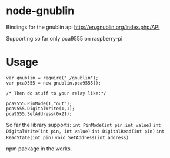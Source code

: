 node-gnublin
============

Bindings for the gnublin api http://en.gnublin.org/index.php/API

Supporting so far only pca9555 on raspberry-pi

Usage
====

```
var gnublin = require("./gnublin");
var pca9555 = new gnublin.pca9555();

/* Then do stuff to your relay like:*/

pca9555.PinMode(1,"out");
pca9555.DigitalWrite(1,1);
pca9555.SetAddress(0x21);

```

So far the library supports:
`int PinMode(int pin,int value)`
`int DigitalWrite(int pin, int value)`
`int DigitalRead(int pin)`
`int ReadState(int pin)`
`void SetAddress(int address)`

npm package in the works.